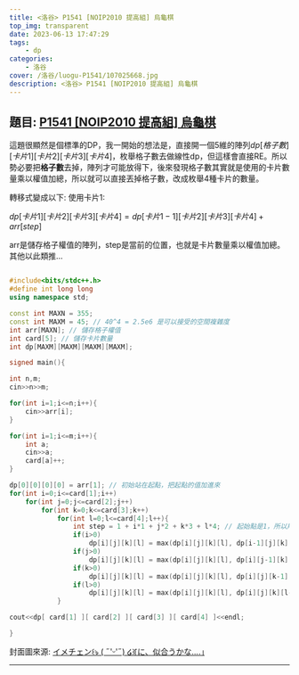 ```yaml
---
title: <洛谷> P1541 [NOIP2010 提高組] 烏龜棋
top_img: transparent
date: 2023-06-13 17:47:29
tags:
    - dp
categories:
    - 洛谷
cover: /洛谷/luogu-P1541/107025668.jpg
description: <洛谷> P1541 [NOIP2010 提高組] 烏龜棋
---
```


## 題目: [P1541 [NOIP2010 提高組] 烏龜棋](https://www.luogu.com.cn/problem/P1541)

這題很顯然是個標準的DP，我一開始的想法是，直接開一個5維的陣列$dp[格子數][卡片1][卡片2][卡片3][卡片4]$，枚舉格子數去做線性dp，但這樣會直接RE。所以勢必要把**格子數**去掉，陣列才可能放得下，後來發現格子數其實就是使用的卡片數量乘以權值加總，所以就可以直接丟掉格子數，改成枚舉4種卡片的數量。

轉移式變成以下:
使用卡片1:

$dp[卡片1][卡片2][卡片3][卡片4] = dp[卡片1 - 1][卡片2][卡片3][卡片4] + arr[step]$

arr是儲存格子權值的陣列，step是當前的位置，也就是卡片數量乘以權值加總。
其他以此類推...

```c++

#include<bits/stdc++.h>
#define int long long
using namespace std;

const int MAXN = 355;
const int MAXM = 45; // 40^4 = 2.5e6 是可以接受的空間複雜度
int arr[MAXN]; // 儲存格子權值
int card[5]; // 儲存卡片數量
int dp[MAXM][MAXM][MAXM][MAXM];

signed main(){

int n,m;
cin>>n>>m;

for(int i=1;i<=n;i++){
    cin>>arr[i];
}

for(int i=1;i<=m;i++){
    int a;
    cin>>a;
    card[a]++;
}

dp[0][0][0][0] = arr[1]; // 初始站在起點，把起點的值加進來
for(int i=0;i<=card[1];i++)
    for(int j=0;j<=card[2];j++)
        for(int k=0;k<=card[3];k++)
            for(int l=0;l<=card[4];l++){
                int step = 1 + i*1 + j*2 + k*3 + l*4; // 起始點是1，所以用完當下這些卡片會到的格子要+1
                if(i>0)
                    dp[i][j][k][l] = max(dp[i][j][k][l], dp[i-1][j][k][l] + arr[step]);
                if(j>0)
                    dp[i][j][k][l] = max(dp[i][j][k][l], dp[i][j-1][k][l] + arr[step]);
                if(k>0)
                    dp[i][j][k][l] = max(dp[i][j][k][l], dp[i][j][k-1][l] + arr[step]);
                if(l>0)
                    dp[i][j][k][l] = max(dp[i][j][k][l], dp[i][j][k][l-1] + arr[step]);
            }

cout<<dp[ card[1] ][ card[2] ][ card[3] ][ card[4] ]<<endl;

}

```

封面圖來源: [イメチェン꒰ঌ ( ˶'ᵕ'˶) ໒꒱｢に、似合うかな....｣](https://www.pixiv.net/artworks/107025668)

---